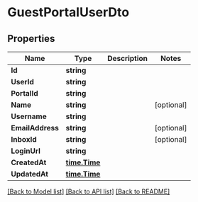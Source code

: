 # GuestPortalUserDto

## Properties

Name | Type | Description | Notes
------------ | ------------- | ------------- | -------------
**Id** | **string** |  | 
**UserId** | **string** |  | 
**PortalId** | **string** |  | 
**Name** | **string** |  | [optional] 
**Username** | **string** |  | 
**EmailAddress** | **string** |  | [optional] 
**InboxId** | **string** |  | [optional] 
**LoginUrl** | **string** |  | 
**CreatedAt** | [**time.Time**](time.Time) |  | 
**UpdatedAt** | [**time.Time**](time.Time) |  | 

[[Back to Model list]](../README#documentation-for-models) [[Back to API list]](../README#documentation-for-api-endpoints) [[Back to README]](../README)


